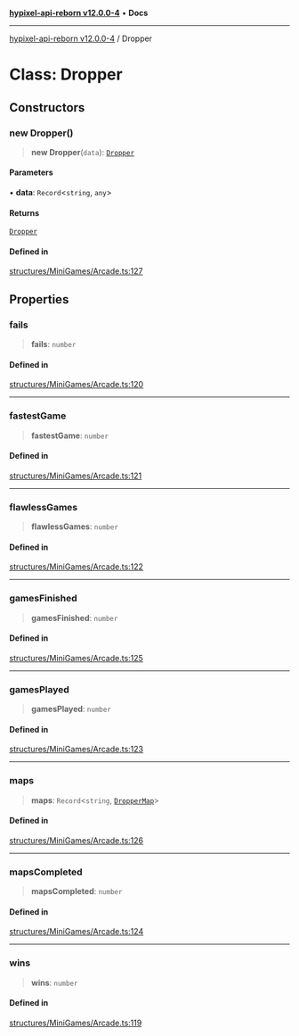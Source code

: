 [**hypixel-api-reborn v12.0.0-4**](../README.md) • **Docs**

***

[hypixel-api-reborn v12.0.0-4](../globals.md) / Dropper

# Class: Dropper

## Constructors

### new Dropper()

> **new Dropper**(`data`): [`Dropper`](Dropper.md)

#### Parameters

• **data**: `Record`\<`string`, `any`\>

#### Returns

[`Dropper`](Dropper.md)

#### Defined in

[structures/MiniGames/Arcade.ts:127](https://github.com/Kathund/REBORN-docs-TEST/blob/1c14a4fa83649d1c26475bdd62d394bf5095b016/src/structures/MiniGames/Arcade.ts#L127)

## Properties

### fails

> **fails**: `number`

#### Defined in

[structures/MiniGames/Arcade.ts:120](https://github.com/Kathund/REBORN-docs-TEST/blob/1c14a4fa83649d1c26475bdd62d394bf5095b016/src/structures/MiniGames/Arcade.ts#L120)

***

### fastestGame

> **fastestGame**: `number`

#### Defined in

[structures/MiniGames/Arcade.ts:121](https://github.com/Kathund/REBORN-docs-TEST/blob/1c14a4fa83649d1c26475bdd62d394bf5095b016/src/structures/MiniGames/Arcade.ts#L121)

***

### flawlessGames

> **flawlessGames**: `number`

#### Defined in

[structures/MiniGames/Arcade.ts:122](https://github.com/Kathund/REBORN-docs-TEST/blob/1c14a4fa83649d1c26475bdd62d394bf5095b016/src/structures/MiniGames/Arcade.ts#L122)

***

### gamesFinished

> **gamesFinished**: `number`

#### Defined in

[structures/MiniGames/Arcade.ts:125](https://github.com/Kathund/REBORN-docs-TEST/blob/1c14a4fa83649d1c26475bdd62d394bf5095b016/src/structures/MiniGames/Arcade.ts#L125)

***

### gamesPlayed

> **gamesPlayed**: `number`

#### Defined in

[structures/MiniGames/Arcade.ts:123](https://github.com/Kathund/REBORN-docs-TEST/blob/1c14a4fa83649d1c26475bdd62d394bf5095b016/src/structures/MiniGames/Arcade.ts#L123)

***

### maps

> **maps**: `Record`\<`string`, [`DropperMap`](DropperMap.md)\>

#### Defined in

[structures/MiniGames/Arcade.ts:126](https://github.com/Kathund/REBORN-docs-TEST/blob/1c14a4fa83649d1c26475bdd62d394bf5095b016/src/structures/MiniGames/Arcade.ts#L126)

***

### mapsCompleted

> **mapsCompleted**: `number`

#### Defined in

[structures/MiniGames/Arcade.ts:124](https://github.com/Kathund/REBORN-docs-TEST/blob/1c14a4fa83649d1c26475bdd62d394bf5095b016/src/structures/MiniGames/Arcade.ts#L124)

***

### wins

> **wins**: `number`

#### Defined in

[structures/MiniGames/Arcade.ts:119](https://github.com/Kathund/REBORN-docs-TEST/blob/1c14a4fa83649d1c26475bdd62d394bf5095b016/src/structures/MiniGames/Arcade.ts#L119)
